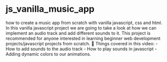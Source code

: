 # js_vanilla_music_app
  how to create a music app from scratch with vanilla javascript, css and html.  In this vanilla javascript project we are going to take a look at how we can implement an audio track and add different sounds to it.  This project is recommended for anyone interested in learning beginner web development projects/javascript projects from scratch.  📕 Things covered in this video:   - How to add sounds to the audio track - How to play sounds in javascript - Adding dynamic colors to our animations.
